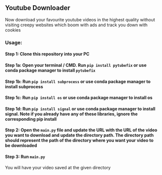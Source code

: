 ## Youtube Downloader

Now download your favourite youtube videos in the highest quality without visiting creepy websites which boom with ads and track you down with cookies

### Usage:
#### Step 1: Clone this repository into your PC
#### Step 1a: Open your terminal / CMD. Run `pip install pytubefix` or use conda package manager to install `pytubefix`
#### Step 1b: Run `pip install subprocess` or use conda package manager to install subprocess
#### Step 1c: Run `pip install os` or use conda package manager to install os
#### Step 1d: Run `pip install signal` or use conda package manager to install signal. Note if you already have any of these libraries, ignore the corresponding pip install
#### Step 2: Open the `main.py` file and update the URL with the URL of the video you want to download and update the directory path. The directory path should represent the path of the directory where you want your video to be downloaded
#### Step 3: Run `main.py`

You will have your video saved at the given directory